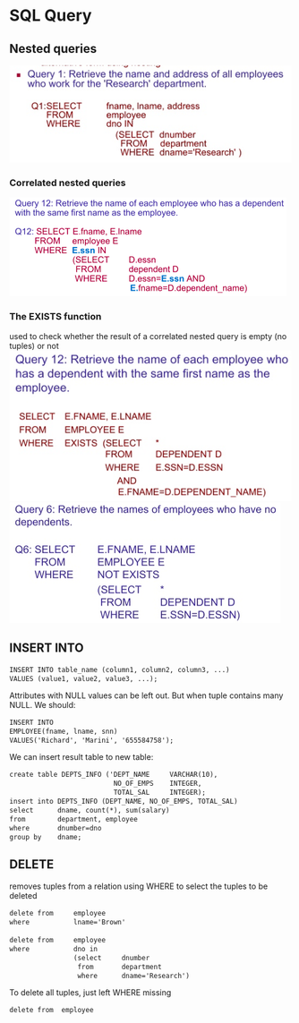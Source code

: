 # SQL Query

## Nested queries

![](media/15769695984270/15766624229412.jpg)

### Correlated nested queries

![Screen Shot 2019-12-18 at 10.45.50](media/15769695984270/Screen%20Shot%202019-12-18%20at%2010.45.50.png)

### The EXISTS function

used to check whether the result of a correlated nested query is empty (no tuples) or not
![](media/15769695984270/15766630548457.jpg)
![](media/15769695984270/15766631010888.jpg)

## INSERT INTO

```
INSERT INTO table_name (column1, column2, column3, ...)
VALUES (value1, value2, value3, ...);
```

Attributes with NULL values can be left out. But when tuple contains many NULL. We should:

```
INSERT INTO
EMPLOYEE(fname, lname, snn)
VALUES('Richard', 'Marini', '655584758');
```

We can insert result table to new table:

```
create table DEPTS_INFO ('DEPT_NAME     VARCHAR(10),
                          NO_OF_EMPS    INTEGER,
                          TOTAL_SAL     INTEGER);
insert into DEPTS_INFO (DEPT_NAME, NO_OF_EMPS, TOTAL_SAL)
select      dname, count(*), sum(salary)
from        department, employee
where       dnumber=dno
group by    dname;
```

## DELETE

removes tuples from a relation using WHERE to select the tuples to be deleted

```
delete from     employee
where           lname='Brown'

delete from     employee
where           dno in
                (select     dnumber
                 from       department
                 where      dname='Research')
```

To delete all tuples, just left WHERE missing

```
delete from  employee
```
